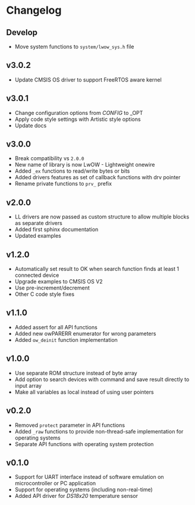 # Changelog

## Develop

- Move system functions to `system/lwow_sys.h` file

## v3.0.2

- Update CMSIS OS driver to support FreeRTOS aware kernel

## v3.0.1

- Change configuration options from _CONFIG_ to _OPT
- Apply code style settings with Artistic style options
- Update docs

## v3.0.0

- Break compatibility vs `2.0.0`
- New name of library is now LwOW - Lightweight onewire
- Added `_ex` functions to read/write bytes or bits
- Added drivers features as set of callback functions with drv pointer
- Rename private functions to `prv_` prefix

## v2.0.0

- LL drivers are now passed as custom structure to allow multiple blocks as separate drivers
- Added first sphinx documentation
- Updated examples

## v1.2.0

- Automatically set result to OK when search function finds at least 1 connected device
- Upgrade examples to CMSIS OS V2
- Use pre-increment/decrement
- Other C code style fixes

## v1.1.0

- Added assert for all API functions
- Added new owPARERR enumerator for wrong parameters
- Added `ow_deinit` function implementation

## v1.0.0

- Use separate ROM structure instead of byte array
- Add option to search devices with command and save result directly to input array
- Make all variables as local instead of using user pointers

## v0.2.0

- Removed `protect` parameter in API functions
- Added `_raw` functions to provide non-thread-safe implementation for operating systems
- Separate API functions with operating system protection

## v0.1.0

- Support for UART interface instead of software emulation on microcontroller or PC application
- Support for operating systems (including non-real-time)
- Added API driver for *DS18x20* temperature sensor